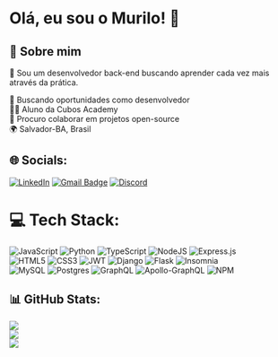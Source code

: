 # Olá, eu sou o Murilo! 👋


## 🚀 Sobre mim
🧠 Sou um desenvolvedor back-end buscando aprender cada vez mais através da prática. 


🔭 Buscando oportunidades como desenvolvedor<br>👩‍💻 Aluno da Cubos Academy<br>🤝 Procuro colaborar em projetos open-source<br>🌍 Salvador-BA, Brasil


## 🌐 Socials:
[![LinkedIn](https://img.shields.io/badge/LinkedIn-%230077B5.svg?logo=linkedin&logoColor=white)](https://linkedin.com/in/andrade-murilo-m) 
[![Gmail Badge](https://img.shields.io/badge/Gmail-c14438?style=flat-square&logo=Gmail&logoColor=white&link=mailto:andrade.murilom@gmail.com)](mailto:andrade.murilom@gmail.com)
[![Discord](https://img.shields.io/badge/Discord-%237289DA.svg?logo=discord&logoColor=white)](https://discord.com/users/murilo_new)


# 💻 Tech Stack:
![JavaScript](https://img.shields.io/badge/javascript-%23323330.svg?style=for-the-badge&logo=javascript&logoColor=%23F7DF1E) ![Python](https://img.shields.io/badge/python-3670A0?style=for-the-badge&logo=python&logoColor=ffdd54) ![TypeScript](https://img.shields.io/badge/typescript-%23007ACC.svg?style=for-the-badge&logo=typescript&logoColor=white) ![NodeJS](https://img.shields.io/badge/node.js-6DA55F?style=for-the-badge&logo=node.js&logoColor=white) ![Express.js](https://img.shields.io/badge/express.js-%23404d59.svg?style=for-the-badge&logo=express&logoColor=%2361DAFB)<br> ![HTML5](https://img.shields.io/badge/html5-%23E34F26.svg?style=for-the-badge&logo=html5&logoColor=white) ![CSS3](https://img.shields.io/badge/css3-%231572B6.svg?style=for-the-badge&logo=css3&logoColor=white)   ![JWT](https://img.shields.io/badge/JWT-black?style=for-the-badge&logo=JSON%20web%20tokens)  ![Django](https://img.shields.io/badge/django-%23092E20.svg?style=for-the-badge&logo=django&logoColor=white) ![Flask](https://img.shields.io/badge/flask-%23000.svg?style=for-the-badge&logo=flask&logoColor=white) ![Insomnia](https://img.shields.io/badge/Insomnia-black?style=for-the-badge&logo=insomnia&logoColor=5849BE)<br> ![MySQL](https://img.shields.io/badge/mysql-%2300f.svg?style=for-the-badge&logo=mysql&logoColor=white) ![Postgres](https://img.shields.io/badge/postgres-%23316192.svg?style=for-the-badge&logo=postgresql&logoColor=white) ![GraphQL](https://img.shields.io/badge/-GraphQL-E10098?style=for-the-badge&logo=graphql&logoColor=white) ![Apollo-GraphQL](https://img.shields.io/badge/-ApolloGraphQL-311C87?style=for-the-badge&logo=apollo-graphql) ![NPM](https://img.shields.io/badge/NPM-%23000000.svg?style=for-the-badge&logo=npm&logoColor=white)


## 📊 GitHub Stats:
![](https://github-readme-stats.vercel.app/api?username=muriloma&theme=tokyonight&hide_border=false&include_all_commits=true&count_private=true)<br/>
![](https://github-readme-streak-stats.herokuapp.com/?user=muriloma&theme=tokyonight&hide_border=false)<br/>
![](https://github-readme-stats.vercel.app/api/top-langs/?username=muriloma&theme=tokyonight&hide_border=false&include_all_commits=true&count_private=true&layout=compact)
